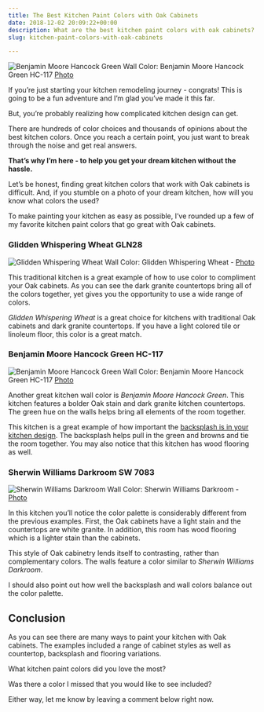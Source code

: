 ```yaml
---
title: The Best Kitchen Paint Colors with Oak Cabinets
date: 2018-12-02 20:09:22+00:00
description: What are the best kitchen paint colors with oak cabinets? Before you go anywhere else be sure to read my tips on kitchen color schemes and painting tips.
slug: kitchen-paint-colors-with-oak-cabinets

---
```


![Benjamin Moore Hancock Green](https://www.doorwaysmagazine.com/wp-content/uploads/kitchen_paint_colors_with_oak_cabinets_02.jpg) 
Wall Color: Benjamin Moore Hancock Green HC-117 [Photo](http://www.houzz.com/photos/46086/Overall-traditional-kitchen-chicago)

If you’re just starting your kitchen remodeling journey - congrats! This is going to be a fun adventure and I’m glad you’ve made it this far. 

But, you’re probably realizing how complicated kitchen design can get. 

There are hundreds of color choices and thousands of opinions about the best kitchen colors. Once you reach a certain point, you just want to break through the noise and get real answers. 

**That’s why I’m here - to help you get your dream kitchen without the hassle.**

Let’s be honest, finding great kitchen colors that work with Oak cabinets is difficult. And, if you stumble on a photo of your dream kitchen, how will you know what colors the used?

To make painting your kitchen as easy as possible, I’ve rounded up a few of my favorite kitchen paint colors that go great with Oak cabinets.



### Glidden Whispering Wheat GLN28



![Glidden Whispering Wheat](https://www.doorwaysmagazine.com/wp-content/uploads/kitchen_paint_colors_with_oak_cabinets_01.jpg) 
Wall Color: Glidden Whispering Wheat - [Photo](http://www.houzz.com/photos/19359/Del-Webb-Lincoln-Hills-traditional-kitchen-sacramento)

This traditional kitchen is a great example of how to use color to compliment your Oak cabinets. As you can see the dark granite countertops bring all of the colors together, yet gives you the opportunity to use a wide range of colors.

_Glidden Whispering Wheat_ is a great choice for kitchens with traditional Oak cabinets and dark granite countertops. If you have a light colored tile or linoleum floor, this color is a great match.



### Benjamin Moore Hancock Green HC-117



![Benjamin Moore Hancock Green](https://www.doorwaysmagazine.com/wp-content/uploads/kitchen_paint_colors_with_oak_cabinets_02.jpg) 
Wall Color: Benjamin Moore Hancock Green HC-117 [Photo](http://www.houzz.com/photos/46086/Overall-traditional-kitchen-chicago)

Another great kitchen wall color is _Benjamin Moore Hancock Green_. This kitchen features a bolder Oak stain and dark granite kitchen countertops. The green hue on the walls helps bring all elements of the room together.

This kitchen is a great example of how important the [backsplash is in your kitchen design](https://www.doorwaysmagazine.com/10-classic-kitchen-backsplash-ideas/). The backsplash helps pull in the green and browns and tie the room together. You may also notice that this kitchen has wood flooring as well. 



### Sherwin Williams Darkroom SW 7083 



![Sherwin Williams Darkroom](https://www.doorwaysmagazine.com/wp-content/uploads/kitchen_paint_colors_with_oak_cabinets_03.jpg) 
Wall Color: Sherwin Williams Darkroom - [Photo](http://www.houzz.com/photos/317241/True-Residence-rustic-kitchen-portland)

In this kitchen you’ll notice the color palette is considerably different from the previous examples. First, the Oak cabinets have a light stain and the countertops are white granite. In addition, this room has wood flooring which is a lighter stain than the cabinets.

This style of Oak cabinetry lends itself to contrasting, rather than complementary colors. The walls feature a color similar to _Sherwin Williams Darkroom_. 

I should also point out how well the backsplash and wall colors balance out the color palette. 

## Conclusion

As you can see there are many ways to paint your kitchen with Oak cabinets. The examples included a range of cabinet styles as well as countertop, backsplash and flooring variations. 

What kitchen paint colors did you love the most? 

Was there a color I missed that you would like to see included? 

Either way, let me know by leaving a comment below right now.
